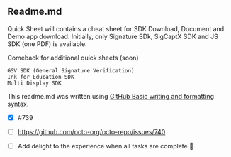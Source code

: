 ## Readme.md
Quick Sheet will contains a cheat sheet for SDK Download, Document and Demo app download.
Initially, only Signature SDk, SigCaptX SDK and JS SDK (one PDF) is available.

Comeback for additional quick sheets (soon)
```
GSV SDK (General Signature Verification)
Ink for Education SDK
Multi Display SDK
```
This readme.md was written using [GitHub Basic writing and formatting syntax](https://docs.github.com/en/get-started/writing-on-github/getting-started-with-writing-and-formatting-on-github/basic-writing-and-formatting-syntax#styling-text).

- [x] #739
- [ ] https://github.com/octo-org/octo-repo/issues/740
- [ ] Add delight to the experience when all tasks are complete :tada:

